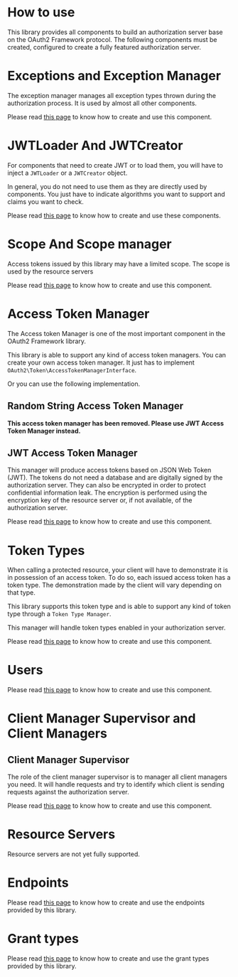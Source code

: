 How to use
==========

This library provides all components to build an authorization server base on the OAuth2 Framework protocol.
The following components must be created, configured to create a fully featured authorization server.

# Exceptions and Exception Manager

The exception manager manages all exception types thrown during the authorization process.
It is used by almost all other components.

Please read [this page](component/exception.md) to know how to create and use this component.

# JWTLoader And JWTCreator

For components that need to create JWT or to load them, you will have to inject a `JWTLoader` or a `JWTCreator` object.

In general, you do not need to use them as they are directly used by components. You just have to indicate algorithms you want to support
and claims you want to check.

Please read [this page](component/jwt_loader_and_creator.md) to know how to create and use these components.

# Scope And Scope manager

Access tokens issued by this library may have a limited scope.
The scope is used by the resource servers 

Please read [this page](component/scope.md) to know how to create and use this component.

# Access Token Manager

The Access token Manager is one of the most important component in the OAuth2 Framework library.

This library is able to support any kind of access token managers.
You can create your own access token manager. It just has to implement `OAuth2\Token\AccessTokenManagerInterface`.

Or you can use the following implementation.

## Random String Access Token Manager

**This access token manager has been removed. Please use JWT Access Token Manager instead.**

## JWT Access Token Manager

This manager will produce access tokens based on JSON Web Token (JWT).
The tokens do not need a database and are digitally signed by the authorization server.
They can also be encrypted in order to protect confidential information leak.
The encryption is performed using the encryption key of the resource server or, if not available, of the authorization server.

Please read [this page](component/jwt_access_token_manager.md) to know how to create and use this component.

# Token Types

When calling a protected resource, your client will have to demonstrate it is in possession of an access token.
To do so, each issued access token has a token type. The demonstration made by the client will vary depending on that type.

This library supports this token type and is able to support any kind of token type through a `Token Type Manager`.

This manager will handle token types enabled in your authorization server.

Please read [this page](component/token_type/manager.md) to know how to create and use this component.

# Users

Please read [this page](component/user_manager.md) to know how to create and use this component.

# Client Manager Supervisor and Client Managers

## Client Manager Supervisor

The role of the client manager supervisor is to manager all client managers you need.
It will handle requests and try to identify which client is sending requests against the authorization server.

Please read [this page](component/client/manager_supervisor.md) to know how to create and use this component.

# Resource Servers

Resource servers are not yet fully supported.

# Endpoints

Please read [this page](component/endpoint/endpoints.md) to know how to create and use the endpoints provided by this library.

# Grant types

Please read [this page](component/grant/types.md) to know how to create and use the grant types provided by this library.
